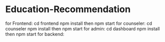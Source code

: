 # Education-Recommendation

for Frontend: cd frontend npm install then npm start
for counseler: cd counseler npm install then npm start
for admin: cd dashboard npm install then npm start
for backend: 

